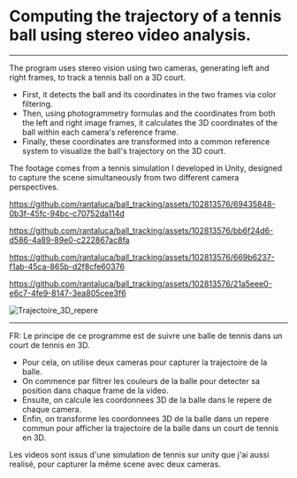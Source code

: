 # Computing the trajectory of a tennis ball using stereo video analysis.

------------------

The program uses stereo vision using two cameras, generating left and right frames, to track a tennis ball on a 3D court.

- First, it detects the ball and its coordinates in the two frames via color filtering.
- Then, using photogrammetry formulas and the coordinates from both the left and right image frames, it calculates the 3D coordinates of the ball within each camera's reference frame.
- Finally, these coordinates are transformed into a common reference system to visualize the ball's trajectory on the 3D court.

The footage comes from a tennis simulation I developed in Unity, designed to capture the scene simultaneously from two different camera perspectives.

https://github.com/rantaluca/ball_tracking/assets/102813576/69435848-0b3f-45fc-94bc-c70752da114d

https://github.com/rantaluca/ball_tracking/assets/102813576/bb6f24d6-d586-4a89-89e0-c222867ac8fa

https://github.com/rantaluca/ball_tracking/assets/102813576/669b6237-f1ab-45ca-865b-d2f8cfe60376

https://github.com/rantaluca/ball_tracking/assets/102813576/21a5eee0-e6c7-4fe9-8147-3ea805cee3f6

![Trajectoire_3D_repere](https://github.com/rantaluca/ball_tracking/assets/102813576/f1f78b13-3b47-49b2-bedc-623e04f927a1)

------------------

FR: 
Le principe de ce programme est de suivre une balle de tennis dans un court de tennis en 3D. 

- Pour cela, on utilise deux cameras pour capturer la trajectoire de la balle. 
- On commence par filtrer les couleurs de la balle pour detecter sa position dans chaque frame de la video. 
- Ensuite, on calcule les coordonnees 3D de la balle dans le repere de chaque camera. 
- Enfin, on transforme les coordonnees 3D de la balle dans un repere commun pour afficher la trajectoire de la balle dans un court de tennis en 3D.

Les videos sont issus d'une simulation de tennis sur unity que j'ai aussi realisé, pour capturer la même scene avec deux cameras.

